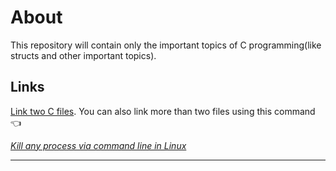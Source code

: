 # About

This repository will contain only the important topics of C programming(like structs and other important topics).

## Links
[Link two C files](https://randerson112358.medium.com/link-c-programs-7282712fca1f). You can also link more than two files using this command :point_left:

_[Kill any process via command line in Linux](https://www.linuxfoundation.org/blog/blog/classic-sysadmin-how-to-kill-a-process-from-the-command-line)_


---
